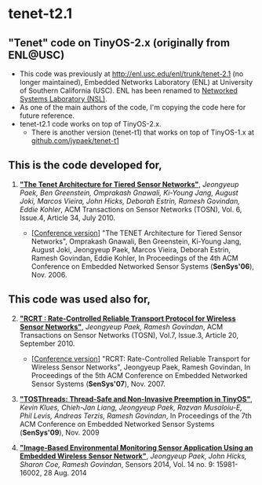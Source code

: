 # tenet-t2.1

## "Tenet" code on TinyOS-2.x (originally from ENL@USC)

- This code was previously at http://enl.usc.edu/enl/trunk/tenet-2.1 (no longer maintained), Embedded Networks Laboratory (ENL) at University of Southern California (USC). ENL has been renamed to [Networked Systems Laboratory (NSL)](https://nsl.usc.edu).
- As one of the main authors of the code, I'm copying the code here for future reference.
- tenet-t2.1 code works on top of TinyOS-2.x. 
   - There is another version (tenet-t1) that works on top of TinyOS-1.x at [github.com/jypaek/tenet-t1](https://github.com/jypaek/tenet-t1)
    

## This is the code developed for,

1. **["The Tenet Architecture for Tiered Sensor Networks"](https://dl.acm.org/citation.cfm?id=1777413)**, *Jeongyeup Paek, Ben Greenstein, Omprakash Gnawali, Ki-Young Jang, August Joki, Marcos Vieira, John Hicks, Deborah Estrin, Ramesh Govindan, Eddie Kohler*, ACM Transactions on Sensor Networks (TOSN), Vol. 6, Issue.4, Article 34, July 2010.

   - \[[Conference version](https://dl.acm.org/citation.cfm?id=1182823)\] "The TENET Architecture for Tiered Sensor Networks", Omprakash Gnawali, Ben Greenstein, Ki-Young Jang, August Joki, Jeongyeup Paek, Marcos Vieira, Deborah Estrin, Ramesh Govindan, Eddie Kohler, In Proceedings of the 4th ACM Conference on Embedded Networked Sensor Systems (**SenSys'06**), Nov. 2006.


## This code was used also for,

2. **["RCRT : Rate-Controlled Reliable Transport Protocol for Wireless Sensor Networks"](https://dl.acm.org/citation.cfm?id=1807049)**, *Jeongyeup Paek, Ramesh Govindan*, ACM Transactions on Sensor Networks (TOSN), Vol.7, Issue.3, Article 20, September 2010.

   - \[[Conference version](https://dl.acm.org/citation.cfm?id=1322293)\] "RCRT: Rate-Controlled Reliable Transport for Wireless Sensor Networks", Jeongyeup Paek, Ramesh Govindan, In Proceedings of the 5th ACM Conference on Embedded Networked Sensor Systems (**SenSys'07**), Nov. 2007.

3. **["TOSThreads: Thread-Safe and Non-Invasive Preemption in TinyOS"](https://dl.acm.org/citation.cfm?id=1644052)**, *Kevin Klues, Chieh-Jan Liang, Jeongyeup Paek, Razvan Musaloiu-E, Phil Levis, Andreas Terzis, Ramesh Govindan*, In Proceedings of the 7th ACM Conference on Embedded Networked Sensor Systems (**SenSys'09**), Nov. 2009

4. **["Image-Based Environmental Monitoring Sensor Application Using an Embedded Wireless Sensor Network"](http://www.mdpi.com/1424-8220/14/9/15981)**, *Jeongyeup Paek, John Hicks, Sharon Coe, Ramesh Govindan*, Sensors 2014, Vol. 14 no. 9: 15981-16002, 28 Aug. 2014

